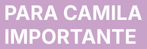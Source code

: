 # PARA CAMILA IMPORTANTE
<!DOCTYPE html>
<html>
<head>
    <title>Convite para o Parque</title>
    <style>
        body {
            background-color: #C8A2C8; /* Cor lilás */
            display: flex;
            justify-content: center;
            align-items: center;
            height: 100vh;
            font-size: 2rem;
            color: white;
        }

        #no {
            position: absolute;
            transition: 1s; /* Efeito de transição suavizado */
        }
    </style>
</head>
<body>
    <h1>Quer ir ao parque comigo amanhã às 18:45?</h1>
    <button id="yes">Sim</button>
    <button id="no">Não</button>

    <script>
        document.getElementById('yes').addEventListener('click', function() {
            window.location.href = 'https://youtu.be/orWnzqBA63w?si=icu_EMrRG4AcaD2B';
        });

        document.getElementById('no').addEventListener('mouseover', function() {
            const maxVal = 500;
            let x = Math.floor(Math.random() * maxVal);
            let y = Math.floor(Math.random() * maxVal);
            this.style.left = `${x}px`;
            this.style.top = `${y}px`;
        });
    </script>
</body>
</html>
